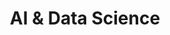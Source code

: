 ---
title: "AI & Data Science"
category: "ai"
icon: "ai"
order: 6
skills:
  - name: "LLM : ChatGPT, Claude, Mistral"
    level: 85
    years: 6
  - name: "Prompt engineering et optimisation"
    level: 90
    years: 8
  - name: "Deep search"
    level: 80
    years: 5
  - name: "Inférence locale"
    level: 85
    years: 5
  - name: "RAG et MCP"
    level: 88
    years: 7
  - name: "Agent (IDE, Cli, Nocode n8n / Make) et orchestration"
    level: 70
    years: 3
  - name: "Python et Node.js"
    level: 70
    years: 3
  # Machine Learning, LangChain, PyTorch, TensorFlow, Deep Learning
---